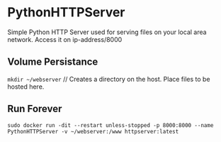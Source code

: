 # PythonHTTPServer
Simple Python HTTP Server used for serving files on your local area network.
Access it on ip-address/8000

## Volume Persistance
`mkdir ~/webserver` // Creates a directory on the host. Place files to be hosted here.

## Run Forever
`sudo docker run -dit --restart unless-stopped -p 8000:8000 --name PythonHTTPServer -v ~/webserver:/www httpserver:latest`
